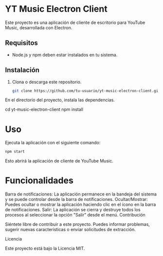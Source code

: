 # YT Music Electron Client

Este proyecto es una aplicación de cliente de escritorio para YouTube Music, desarrollada con Electron.

## Requisitos

- Node.js y npm deben estar instalados en tu sistema.

## Instalación

1. Clona o descarga este repositorio.

   ```bash
   git clone https://github.com/tu-usuario/yt-music-electron-client.git
   ```
En el directorio del proyecto, instala las dependencias.

cd yt-music-electron-client
npm install

# Uso
Ejecuta la aplicación con el siguiente comando:

   ```bash
   npm start
   ```

Esto abrirá la aplicación de cliente de YouTube Music.

# Funcionalidades

Barra de notificaciones: La aplicación permanece en la bandeja del sistema y se puede controlar desde la barra de notificaciones.
Ocultar/Mostrar: Puedes ocultar o mostrar la aplicación haciendo clic en el ícono en la barra de notificaciones.
Salir: La aplicación se cierra y destruye todos los procesos al seleccionar la opción "Salir" desde el menú.
Contribución

Siéntete libre de contribuir a este proyecto. Puedes informar problemas, sugerir nuevas características o enviar solicitudes de extracción.

Licencia

Este proyecto está bajo la Licencia MIT.
